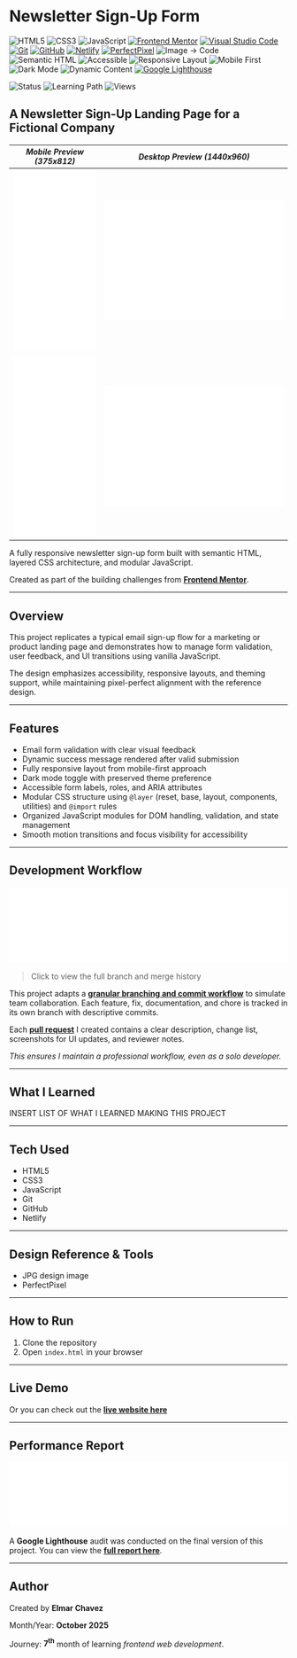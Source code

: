 # Newsletter Sign-Up Form

![HTML5](https://img.shields.io/badge/HTML5-E34F26?style=for-the-badge&logo=html5&logoColor=white)
![CSS3](https://img.shields.io/badge/CSS3-1572B6?style=for-the-badge&logo=css3&logoColor=white)
![JavaScript](https://img.shields.io/badge/JavaScript-F7DF1E?style=for-the-badge&logo=javascript&logoColor=black)
[![Frontend Mentor](https://img.shields.io/badge/Frontend%20Mentor-3e54a3?style=for-the-badge&logo=frontendmentor&logoColor=white)](https://www.frontendmentor.io/)
[![Visual Studio Code](https://img.shields.io/badge/VS%20Code-007ACC?style=for-the-badge&logo=visual-studio-code&logoColor=white)](https://code.visualstudio.com/)
[![Git](https://img.shields.io/badge/Git-F05032?style=for-the-badge&logo=git&logoColor=white)](https://git-scm.com/)
[![GitHub](https://img.shields.io/badge/GitHub-181717?style=for-the-badge&logo=github&logoColor=white)](https://github.com/)
[![Netlify](https://img.shields.io/badge/Netlify-00C7B7?style=for-the-badge&logo=netlify&logoColor=white)](https://www.netlify.com/)
[![PerfectPixel](https://img.shields.io/badge/PerfectPixel-F56C94?style=for-the-badge)](https://chrome.google.com/webstore/detail/perfectpixel-by-welldonecod/dkaagdgjmgdmbnecmcefdhjekcoceebi)
![Image → Code](https://img.shields.io/badge/Image%20→%20Code-✔️-6a1b9a?style=for-the-badge&labelColor=2e003e&logoColor=white)
![Semantic HTML](https://img.shields.io/badge/Semantic%20HTML-ff9800?style=for-the-badge)
![Accessible](https://img.shields.io/badge/Accessibility-A11Y-0052cc?style=for-the-badge)
![Responsive Layout](https://img.shields.io/badge/Responsive%20Layout-Full%20Support-blue?style=for-the-badge)
![Mobile First](https://img.shields.io/badge/Mobile--First-Design-orange?style=for-the-badge)
![Dark Mode](https://img.shields.io/badge/Dark--Mode-Available-111?style=for-the-badge&logo=halfbrickstudios&logoColor=white)
![Dynamic Content](https://img.shields.io/badge/Dynamic%20Content-Available-673ab7?style=for-the-badge)
[![Google Lighthouse](https://img.shields.io/badge/Lighthouse-Audit-00B0FF?style=for-the-badge&logo=lighthouse&logoColor=white)](./assets/downloads/lighthouse-performance-report.pdf)

![Status](https://img.shields.io/badge/status-complete-brightgreen)
![Learning Path](https://img.shields.io/badge/learning%20path-month%207-blue)
![Views](https://visitor-badge.laobi.icu/badge?page_id=CodingWithJiro.frontend-mentor-newsletter-sign-up-form&left_text=repo%20views)

## A Newsletter Sign-Up Landing Page for a Fictional Company

| _Mobile Preview (375x812)_                                   | _Desktop Preview (1440x960)_                                    |
| ------------------------------------------------------------ | --------------------------------------------------------------- |
| ![Mobile](./assets/img/site-preview-mobile_375x812.png)      | ![Desktop](./assets/img/site-preview-desktop_1440x960.png)      |
| ![Mobile](./assets/img/site-preview-mobile-dark_375x812.png) | ![Desktop](./assets/img/site-preview-desktop-dark_1440x960.png) |

A fully responsive newsletter sign-up form built with semantic HTML, layered CSS architecture, and modular JavaScript.

Created as part of the building challenges from **[Frontend Mentor](https://www.frontendmentor.io/)**.

---

## Overview

This project replicates a typical email sign-up flow for a marketing or product landing page and demonstrates how to manage form validation, user feedback, and UI transitions using vanilla JavaScript.

The design emphasizes accessibility, responsive layouts, and theming support, while maintaining pixel-perfect alignment with the reference design.

---

## Features

- Email form validation with clear visual feedback
- Dynamic success message rendered after valid submission
- Fully responsive layout from mobile-first approach
- Dark mode toggle with preserved theme preference
- Accessible form labels, roles, and ARIA attributes
- Modular CSS structure using `@layer` (reset, base, layout, components, utilities) and `@import` rules
- Organized JavaScript modules for DOM handling, validation, and state management
- Smooth motion transitions and focus visibility for accessibility

---

## Development Workflow

[![Network Graph](./assets/img/network-graph.png)](https://github.com/CodingWithJiro/frontend-mentor-newsletter-sign-up-form/network)

> Click to view the full branch and merge history

This project adapts a **[granular branching and commit workflow](https://github.com/CodingWithJiro/frontend-mentor-newsletter-sign-up-form/network)** to simulate team collaboration. Each feature, fix, documentation, and chore is tracked in its own branch with descriptive commits.

Each **[pull request](https://github.com/CodingWithJiro/frontend-mentor-newsletter-sign-up-form/pulls?q=is%3Apr+is%3Aclosed)** I created contains a clear description, change list, screenshots for UI updates, and reviewer notes.

_This ensures I maintain a professional workflow, even as a solo developer._

---

## What I Learned

INSERT LIST OF WHAT I LEARNED MAKING THIS PROJECT

---

## Tech Used

- HTML5
- CSS3
- JavaScript
- Git
- GitHub
- Netlify

---

## Design Reference & Tools

- JPG design image
- PerfectPixel

---

## How to Run

1. Clone the repository
2. Open `index.html` in your browser

---

## Live Demo

Or you can check out the **[live website here](LINK)**

---

## Performance Report

[![Lighthouse Report Preview](./assets/img/lighthouse-report.png)](./assets/downloads/lighthouse-performance-report.pdf)

A **Google Lighthouse** audit was conducted on the final version of this project. You can view the **[full report here](./assets/downloads/lighthouse-performance-report.pdf)**.

---

## Author

Created by **Elmar Chavez**

Month/Year: **October 2025**

Journey: **7<sup>th</sup>** month of learning _frontend web development_.
